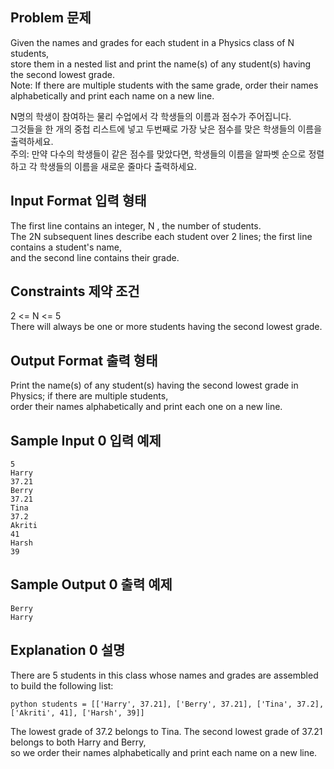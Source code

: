 ## Problem 문제

Given the names and grades for each student in a Physics class of N students,<br>
store them in a nested list and print the name(s) of any student(s) having the second lowest grade.<br>
Note: If there are multiple students with the same grade, order their names alphabetically and print each name on a new line.<br>

N명의 학생이 참여하는 물리 수업에서 각 학생들의 이름과 점수가 주어집니다.<br>
그것들을 한 개의 중첩 리스트에 넣고 두번째로 가장 낮은 점수를 맞은 학생들의 이름을 출력하세요.<br>
주의: 만약 다수의 학생들이 같은 점수를 맞았다면, 학생들의 이름을 알파벳 순으로 정렬하고 각 학생들의 이름을 새로운 줄마다 출력하세요.<br>

## Input Format 입력 형태

The first line contains an integer, N , the number of students.<br>
The 2N subsequent lines describe each student over 2 lines; the first line contains a student's name, <br>
and the second line contains their grade.<br>
 
## Constraints 제약 조건
2 <= N <= 5<br>
There will always be one or more students having the second lowest grade.<br>

## Output Format 출력 형태
Print the name(s) of any student(s) having the second lowest grade in Physics; if there are multiple students,<br>
order their names alphabetically and print each one on a new line.<br>

## Sample Input 0 입력 예제

<pre><code>5
Harry
37.21
Berry
37.21
Tina
37.2
Akriti
41
Harsh
39
</code></pre>

## Sample Output 0 출력 예제
<pre><code>Berry
Harry
</code></pre>

## Explanation 0 설명
There are 5 students in this class whose names and grades are assembled to build the following list:<br>
<pre><code>python students = [['Harry', 37.21], ['Berry', 37.21], ['Tina', 37.2], ['Akriti', 41], ['Harsh', 39]]
</pre></code>
The lowest grade of 37.2 belongs to Tina. The second lowest grade of 37.21 belongs to both Harry and Berry, <br>
so we order their names alphabetically and print each name on a new line.<br>
